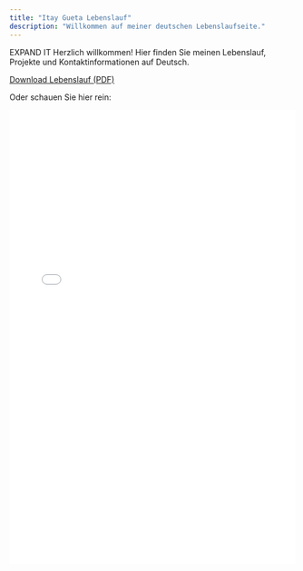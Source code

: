 ```yaml
---
title: "Itay Gueta Lebenslauf"
description: "Willkommen auf meiner deutschen Lebenslaufseite."
---
```


EXPAND IT Herzlich willkommen! Hier finden Sie meinen Lebenslauf, Projekte und Kontaktinformationen auf Deutsch.

[Download Lebenslauf (PDF)](/Itay_Gueta_CV_2025.pdf)

Oder schauen Sie hier rein:

<div class="pdf-card">
	<embed
		src="/Itay_Gueta_CV_2025.pdf"
		type="application/pdf"
		width="100%"
		height="800px"
	/>
</div>
